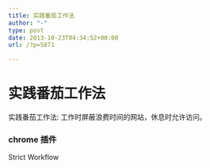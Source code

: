 ```yaml
---
title: 实践番茄工作法
author: "-"
type: post
date: 2013-10-23T04:34:52+00:00
url: /?p=5871

---
```

# 实践番茄工作法

实践番茄工作法: 工作时屏蔽浪费时间的网站，休息时允许访问。
### chrome 插件
Strict Workflow